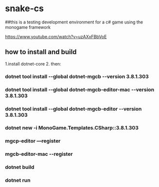 # snake-cs
##this is a testing development environment for a c# game using the monogame framework

https://www.youtube.com/watch?v=uzAXxFBbVoE

## how to install and build
1.install dotnet-core
2. then:
### dotnet tool install --global dotnet-mgcb --version 3.8.1.303

### dotnet tool install --global dotnet-mgcb-editor-mac --version 3.8.1.303

### dotnet tool install --global dotnet-mgcb-editor --version 3.8.1.303

### dotnet new -i MonoGame.Templates.CSharp::3.8.1.303
  
###  mgcp-editor —register
 
### mgcb-editor-mac --register

### dotnet build

### dotnet run
